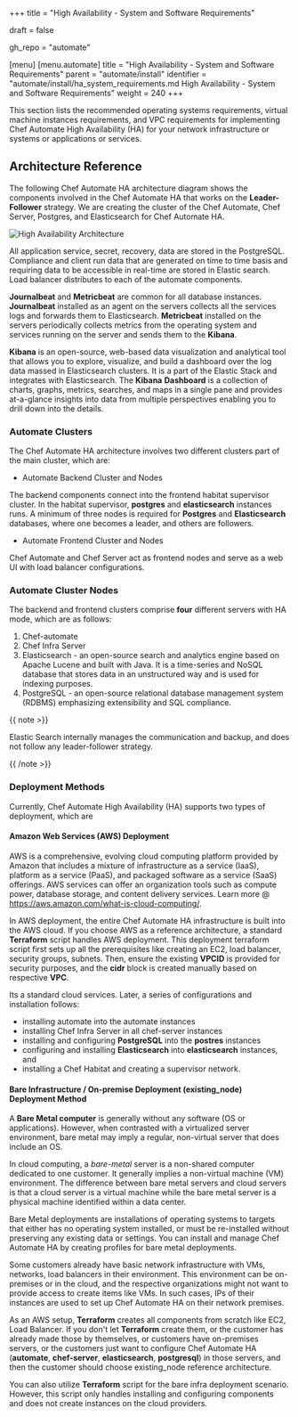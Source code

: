 +++
title = "High Availability - System and Software Requirements"

draft = false

gh_repo = "automate"

[menu]
  [menu.automate]
    title = "High Availability - System and Software Requirements"
    parent = "automate/install"
    identifier = "automate/install/ha_system_requirements.md High Availability - System and Software Requirements"
    weight = 240
+++

This section lists the recommended operating systems requirements, virtual machine instances requirements, and VPC requirements for implementing Chef Automate High Availability (HA) for your network infrastructure or systems or applications or services.

## Architecture Reference

The following Chef Automate HA architecture diagram shows the components involved in the Chef Automate HA that works on the **Leader-Follower** strategy. We are creating the cluster of the Chef Automate, Chef Server, Postgres, and Elasticsearch for Chef Automate HA.

![High Availability Architecture](/images/automate/ha_architecture.png)

All application service, secret, recovery, data are stored in the PostgreSQL. Compliance and client run data that are generated on time to time basis and requiring data to be accessible in real-time are stored in Elastic search. Load balancer distributes to each of the automate components.

**Journalbeat** and **Metricbeat** are common for all database instances. **Journalbeat** installed as an agent on the servers collects all the services logs and forwards them to Elasticsearch. **Metricbeat** installed on the servers periodically collects metrics from the operating system and services running on the server and sends them to the **Kibana**.

**Kibana** is an open-source, web-based data visualization and analytical tool that allows you to explore, visualize, and build a dashboard over the log data massed in Elasticsearch clusters. It is a part of the Elastic Stack and integrates with Elasticsearch. The **Kibana** **Dashboard** is a collection of charts, graphs, metrics, searches, and maps in a single pane and provides at-a-glance insights into data from multiple perspectives enabling you to drill down into the details.

### Automate Clusters

The Chef Automate HA architecture involves two different clusters part of the main cluster, which are:

- Automate Backend Cluster and Nodes

The backend components connect into the frontend habitat supervisor cluster. In the habitat supervisor, **postgres** and **elasticsearch** instances runs. A minimum of three nodes is required for **Postgres** and **Elasticsearch** databases, where one becomes a leader, and others are followers.

- Automate Frontend Cluster and Nodes

Chef Automate and Chef Server act as frontend nodes and serve as a web UI with load balancer configurations.

### Automate Cluster Nodes

The backend and frontend clusters comprise **four** different servers with HA mode, which are as follows:

1. Chef-automate
2. Chef Infra Server
3. Elasticsearch - an open-source search and analytics engine based on Apache Lucene and built with Java. It is a time-series and NoSQL database that stores data in an unstructured way and is used for indexing purposes.
4. PostgreSQL - an open-source relational database management system (RDBMS) emphasizing extensibility and SQL compliance.

<!-- ! -- These four components reside in a VPC under one network in AWS. Every node sits on a specific machine irrespective of a database. Single database for all three nodes of automate. -->

{{ note >}}

Elastic Search internally manages the communication and backup, and does not follow any leader-follower strategy.

{{ /note >}}

### Deployment Methods

Currently, Chef Automate High Availability (HA) supports two types of deployment, which are

#### Amazon Web Services (AWS) Deployment

AWS is a comprehensive, evolving cloud computing platform provided by Amazon that includes a mixture of infrastructure as a service (IaaS), platform as a service (PaaS), and packaged software as a service (SaaS) offerings. AWS services can offer an organization tools such as compute power, database storage, and content delivery services. Learn more @ <https://aws.amazon.com/what-is-cloud-computing/>.

In AWS deployment, the entire Chef Automate HA infrastructure is built into the AWS cloud. If you choose AWS as a reference architecture, a standard **Terraform** script handles AWS deployment. This deployment terraform script first sets up all the prerequisites like creating an EC2, load balancer, security groups, subnets. Then, ensure the existing **VPCID** is provided for security purposes, and the **cidr** block is created manually based on respective **VPC**.

Its a standard cloud services. Later, a series of configurations and installation follows:

- installing automate into the automate instances
- installing Chef Infra Server in all chef-server instances
- installing and configuring **PostgreSQL** into the **postres** instances
- configuring and installing **Elasticsearch** into **elasticsearch** instances, and
- installing a Chef Habitat and creating a supervisor network.

#### Bare Infrastructure / On-premise Deployment (existing_node) Deployment Method

A **Bare Metal computer** is generally without any software (OS or applications). However, when contrasted with a virtualized server environment, bare metal may imply a regular, non-virtual server that does include an OS.

In cloud computing, a *bare-metal* server is a non-shared computer dedicated to one customer. It generally implies a non-virtual machine (VM) environment. The difference between bare metal servers and cloud servers is that a cloud server is a virtual machine while the bare metal server is a physical machine identified within a data center.

Bare Metal deployments are installations of operating systems to targets that either has no operating system installed, or must be re-installed without preserving any existing data or settings. You can install and manage Chef Automate HA by creating profiles for bare metal deployments.

Some customers already have basic network infrastructure with VMs, networks, load balancers in their environment. This environment can be on-premises or in the cloud, and the respective organizations might not want to provide access to create items like VMs. In such cases, IPs of their instances are used to set up Chef Automate HA on their network premises.

As an AWS setup, **Terraform** creates all components from scratch like EC2, Load Balancer. If you don't let **Terraform** create them, or the customer has already made those by themselves, or customers have on-premises servers, or the customers just want to configure Chef Automate HA (**automate**, **chef-server**, **elasticsearch**, **postgresql**) in those servers, and then the customer should choose existing_node reference architecture.

You can also utilize **Terraform** script for the bare infra deployment scenario. However, this script only handles installing and configuring components and does not create instances on the cloud providers.

